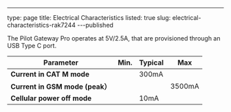 ---
type: page
title: Electrical Characteristics
listed: true
slug: electrical-characteristics-rak7244
---published


The Pilot Gateway Pro operates at 5V/2.5A, that are provisioned through an USB Type C port.


| **Parameter** | **Min.** | **Typical** | **Max** | 
| ---- | ---- | ---- | ---- | 
| **Current in CAT M mode** |  | 300mA |  | 
| **Current in GSM mode (peak）** |  |  | 3500mA | 
| **Cellular power off mode** |  | 10mA |  | 



